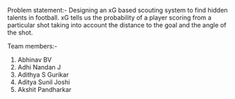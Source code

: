 Problem statement:- Designing an xG based scouting system to find hidden talents in football.
xG tells us the probability of a player scoring from a particular shot taking into account the distance to the goal and the angle of the shot.

Team members:-
1) Abhinav BV
2) Adhi Nandan J
3) Adithya S Gurikar
4) Aditya Sunil Joshi
4) Akshit Pandharkar